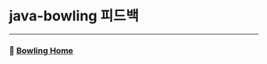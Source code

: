 # java-bowling 피드백

---

### :bowling: [Bowling Home](https://github.com/gmlwjd9405/tdd-refactoring-clean-code-8/tree/master/study/java-bowling)
